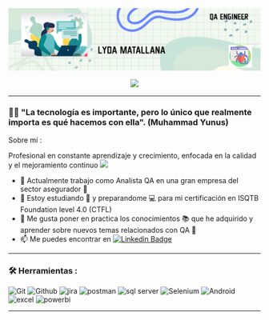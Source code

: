 <div id="header" align="center">
  <img decoding="async" src="https://github.com/LydaMatallana/LydaMatallana/blob/main/banner%20git.png" width="800"/>
</div>

<p align="center" width="50%">
    <img width="15%" src="https://img.shields.io/badge/LinkedIn-0077B5?style=for-the-badge&logo=linkedin&logoColor=white)">
</p>

---
 <div id="header" align="left">

### :woman_technologist: "La tecnología es importante, pero lo único que realmente importa es qué hacemos con ella". (Muhammad Yunus)

Sobre mí :

Profesional en constante aprendizaje y crecimiento, enfocada en la calidad y el mejoramiento continuo <img decoding="async" src="https://media1.giphy.com/media/v1.Y2lkPTc5MGI3NjExNHR4dWltYmYweTJ1b2lkMWI0MzRkZTUxNHEyb2Rxbm1yeTZ0M25vYSZlcD12MV9pbnRlcm5hbF9naWZfYnlfaWQmY3Q9ZQ/QBSPma5jP9ReSAdxKw/giphy.webp" width="30">

- 🔭 Actualmente trabajo como Analista QA en una gran empresa del sector asegurador :muscle:
- 🌱 Estoy estudiando :blue_book: y preparandome :computer: para mi certificación en ISQTB Foundation level 4.0 (CTFL)
- :heartbeat: Me gusta poner en practica los conocimientos 📚 que he adquirido y aprender sobre nuevos temas relacionados con QA 👀
- 📫 Me puedes encontrar en [![Linkedin Badge](https://img.shields.io/badge/-LydaM-blue?style=flat&logo=Linkedin&logoColor=white)](https://www.linkedin.com/in/lyda-constanza-matallana-pineda-89742a101/)

---

### :hammer_and_wrench: Herramientas :

<div id="header" align="left">
    <img decoding="async" src="https://img.shields.io/badge/GIT-E44C30?style=for-the-badge&logo=git&logoColor=white" alt="Git"/>
  </a>
    <img decoding="async" src="https://img.shields.io/badge/GitHub-100000?style=for-the-badge&logo=github&logoColor=white" alt="Github"/> 
  </a>
     <img decoding="async" src="https://img.shields.io/badge/Jira-0052CC?style=for-the-badge&logo=Jira&logoColor=white" alt="jira"/>
  </a>
     <img decoding="async" src="https://img.shields.io/badge/Postman-FF6C37?style=for-the-badge&logo=Postman&logoColor=white" alt="postman"/>
  </a>
    <img decoding="async" src="https://img.shields.io/badge/Microsoft%20SQL%20Server-CC2927?style=for-the-badge&logo=microsoft%20sql%20server&logoColor=white" alt="sql server"/>
  </a>
    <img decoding="async" src="https://img.shields.io/badge/Selenium-43B02A?style=for-the-badge&logo=Selenium&logoColor=white" alt="Selenium"/>
  </a>
   <img decoding="async" src="https://img.shields.io/badge/Android_Studio-3DDC84?style=for-the-badge&logo=android-studio&logoColor=white" alt="Android"/>
  </a>
    <img decoding="async" src="https://img.shields.io/badge/Microsoft_Excel-217346?style=for-the-badge&logo=microsoft-excel&logoColor=white" alt="excel"/>
  </a>
    <img decoding="async" src="https://img.shields.io/badge/Power_BI-FFBE00?style=for-the-badge&logo=Power-BI&logoColor=white" alt="powerbi"/>
  </a>
</div>

---
<div id="badges" align="center">
    <img decoding="async" src="https://visitor-badge-reloaded.herokuapp.com/badge?page_id=noelianav91.noelianav91&color=00cf00" alt=""/>
</div>
